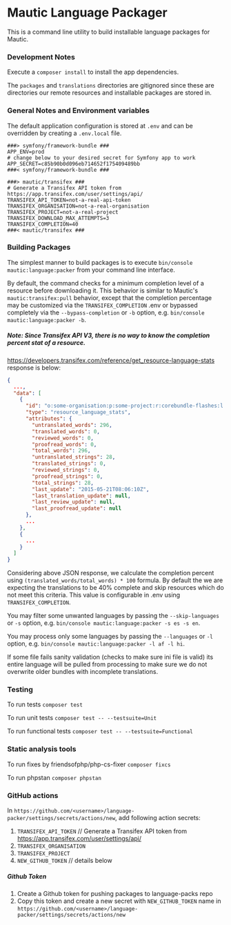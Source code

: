Mautic Language Packager
====================

This is a command line utility to build installable language packages for Mautic.

### Development Notes

Execute a `composer install` to install the app dependencies.

The `packages` and `translations` directories are gitignored since these are directories our remote resources and installable packages are stored in.

### General Notes and Environment variables

The default application configuration is stored at `.env` and can be overridden by creating a `.env.local` file.

```dotenv
###> symfony/framework-bundle ###
APP_ENV=prod
# change below to your desired secret for Symfony app to work
APP_SECRET=c85b90b0d096eb714652f175409489bb
###< symfony/framework-bundle ###
```

```dotenv
###> mautic/transifex ### 
# Generate a Transifex API token from https://app.transifex.com/user/settings/api/
TRANSIFEX_API_TOKEN=not-a-real-api-token
TRANSIFEX_ORGANISATION=not-a-real-organisation
TRANSIFEX_PROJECT=not-a-real-project
TRANSIFEX_DOWNLOAD_MAX_ATTEMPTS=3
TRANSIFEX_COMPLETION=40
###< mautic/transifex ###
```

### Building Packages

The simplest manner to build packages is to execute `bin/console mautic:language:packer` from your command line interface.

By default, the command checks for a minimum completion level of a resource before downloading it. This behavior is similar to Mautic's `mautic:transifex:pull` behavior, except that the completion percentage may be customized via the `TRANSIFEX_COMPLETION` .env or bypassed completely via the `--bypass-completion` or `-b` option, e.g. `bin/console mautic:language:packer -b`.

##### Note: Since Transifex API V3, there is no way to know the completion percent stat of a resource.

https://developers.transifex.com/reference/get_resource-language-stats response is below:

```json
{
  ...,
  "data": [
    {
      "id": "o:some-organisation:p:some-project:r:corebundle-flashes:l:af",
      "type": "resource_language_stats",
      "attributes": {
        "untranslated_words": 296,
        "translated_words": 0,
        "reviewed_words": 0,
        "proofread_words": 0,
        "total_words": 296,
        "untranslated_strings": 28,
        "translated_strings": 0,
        "reviewed_strings": 0,
        "proofread_strings": 0,
        "total_strings": 28,
        "last_update": "2015-05-21T08:06:10Z",
        "last_translation_update": null,
        "last_review_update": null,
        "last_proofread_update": null
      },
      ...
    },
    {
      ...
    }
  ]
}
```
Considering above JSON response, we calculate the completion percent using `(translated_words/total_words) * 100` formula. By default the we are expecting the translations to be 40% complete and skip resources which do not meet this criteria. This value is configurable in .env using `TRANSIFEX_COMPLETION`.


You may filter some unwanted languages by passing the `--skip-languages` or `-s` option, e.g. `bin/console mautic:language:packer -s es -s en`.

You may process only some languages by passing the `--languages` or `-l` option, e.g. `bin/console mautic:language:packer -l af -l hi`.

If some file fails sanity validation (checks to make sure ini file is valid) its entire language will be pulled from processing to make sure we do not overwrite older bundles with incomplete translations.

### Testing

To run tests `composer test`

To run unit tests `composer test -- --testsuite=Unit`

To run functional tests `composer test -- --testsuite=Functional`

### Static analysis tools

To run fixes by friendsofphp/php-cs-fixer `composer fixcs`

To run phpstan `composer phpstan`

### GitHub actions

In `https://github.com/<username>/language-packer/settings/secrets/actions/new`, add following action secrets:
1. `TRANSIFEX_API_TOKEN` // Generate a Transifex API token from https://app.transifex.com/user/settings/api/
2. `TRANSIFEX_ORGANISATION`
3. `TRANSIFEX_PROJECT`
4. `NEW_GITHUB_TOKEN` // details below

##### Github Token

1. Create a Github token for pushing packages to language-packs repo
2. Copy this token and create a new secret with `NEW_GITHUB_TOKEN` name in `https://github.com/<username>/language-packer/settings/secrets/actions/new`
